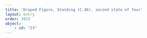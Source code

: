 ```yaml
---
title: 'Draped Figure, Standing (C.46), second state of four'
layout: entry
order: 1023
object:
    - id: "23"
---
```

